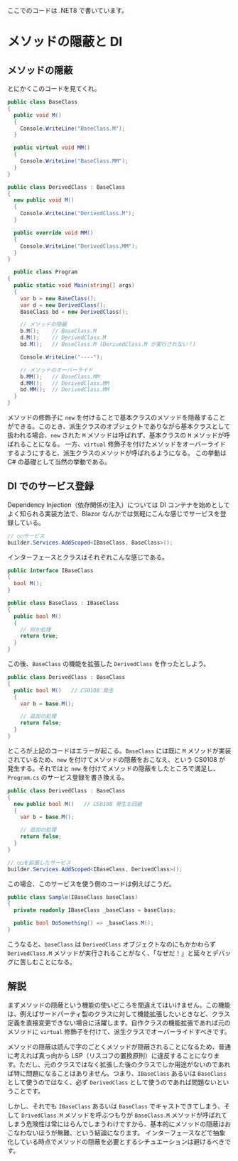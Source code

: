 ここでのコードは .NET8 で書いています。

# メソッドの隠蔽と DI
## メソッドの隠蔽
とにかくこのコードを見てくれ。
``` cs
public class BaseClass
{
  public void M()
  {
    Console.WriteLine("BaseClass.M");
  }

  public virtual void MM()
  {
    Console.WriteLine("BaseClass.MM");
  }
}

public class DerivedClass : BaseClass
{
  new public void M()
  {
    Console.WriteLine("DerivedClass.M");
  }

  public override void MM()
  {
    Console.WriteLine("DerivedClass.MM");
  }
}

  public class Program
{
  public static void Main(string[] args)
  {
    var b = new BaseClass();
    var d = new DerivedClass();
    BaseClass bd = new DerivedClass();

    // メソッドの隠蔽
    b.M();    // BaseClass.M
    d.M();    // DerivedClass.M
    bd.M();   // BaseClass.M (DerivedClass.M が実行されない！)

    Console.WriteLine("----");

    // メソッドのオーバーライド
    b.MM();   // BaseClass.MM
    d.MM();   // DerivedClass.MM
    bd.MM();  // DerivedClass.MM
  }
}
```

メソッドの修飾子に `new` を付けることで基本クラスのメソッドを隠蔽することができる。このとき、派生クラスのオブジェクトでありながら基本クラスとして扱われる場合、`new` された `M` メソッドは呼ばれず、基本クラスの `M` メソッドが呼ばれることになる。
一方、`virtual` 修飾子を付けたメソッドをオーバーライドするようにすると、派生クラスのメソッドが呼ばれるようになる。
この挙動は C# の基礎として当然の挙動である。

## DI でのサービス登録
Dependency Injection（依存関係の注入）については DI コンテナを始めとしてよく知られる実装方法で、Blazor なんかでは気軽にこんな感じでサービスを登録している。
``` cs
// ○○サービス
builder.Services.AddScoped<IBaseClass, BaseClass>();
```
インターフェースとクラスはそれぞれこんな感じである。
``` cs
public interface IBaseClass
{
  bool M();
}

public class BaseClass : IBaseClass
{
  public bool M()
  {
    // 何か処理
    return true;
  }
}
```

この後、`BaseClass` の機能を拡張した `DerivedClass` を作ったとしよう。
``` cs
public class DerivedClass : BaseClass
{
  public bool M()   // CS0108 発生
  {
    var b = base.M();

    // 追加の処理
    return false;
  }
}
```
ところが上記のコードはエラーが起こる。`BaseClass` には既に `M` メソッドが実装されているため、`new` を付けてメソッドの隠蔽をおこなえ、という CS0108 が発生する。それではと `new` を付けてメソッドの隠蔽をしたところで満足し、`Program.cs` のサービス登録を書き換える。
``` cs
public class DerivedClass : BaseClass
{
  new public bool M()   // CS0108 発生を回避
  {
    var b = base.M();

    // 追加の処理
    return false;
  }
}
```

``` cs
// ○○を拡張したサービス
builder.Services.AddScoped<IBaseClass, DerivedClass>();
```

この場合、このサービスを使う側のコードは例えばこうだ。
``` cs
public class Sample(IBaseClass baseClass)
{
  private readonly IBaseClass _baseClass = baseClass;

  public bool DoSomething() => _baseClass.M();
}
```

こうなると、`baseClass` は `DerivedClass` オブジェクトなのにもかかわらず `DerivedClass.M` メソッドが実行されることがなく、「なぜだ！」と延々とデバッグに苦しむことになる。

## 解説
まずメソッドの隠蔽という機能の使いどころを間違えてはいけません。この機能は、例えばサードパーティ製のクラスに対して機能拡張したいときなど、クラス定義を直接変更できない場合に活躍します。自作クラスの機能拡張であれば元のメソッドに `virtual` 修飾子を付けて、派生クラスでオーバーライドすべきです。

メソッドの隠蔽は読んで字のごとくメソッドが隠蔽されることになるため、普通に考えれば真っ向から LSP（リスコフの置換原則）に違反することになります。ただし、元のクラスではなく拡張した後のクラスでしか用途がないのであれば特に問題になることはありません。つまり、`IBaseClass` あるいは `BaseClass` として使うのではなく、必ず `DerivedClass` として使うのであれば問題ないということです。

しかし、それでも `IBaseClass` あるいは `BaseClass` でキャストできてしまう、そして `DrivedClass.M` メソッドを呼ぶつもりが `BaseClass.M` メソッドが呼ばれてしまう危険性は常にはらんでしまうわけですから、基本的にメソッドの隠蔽はおこなわないほうが無難、という結論になります。
インターフェースなどで抽象化している時点でメソッドの隠蔽を必要とするシチュエーションは避けるべきです。